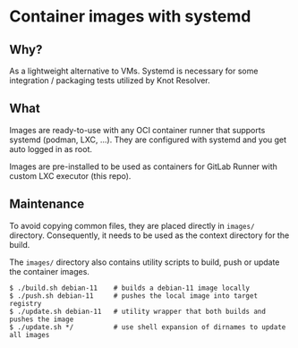 # Container images with systemd

## Why?

As a lightweight alternative to VMs. Systemd is necessary for some integration
/ packaging tests utilized by Knot Resolver.

## What

Images are ready-to-use with any OCI container runner that supports systemd
(podman, LXC, ...). They are configured with systemd and you get auto
logged in as root.

Images are pre-installed to be used as containers for GitLab Runner with custom
LXC executor (this repo).

## Maintenance

To avoid copying common files, they are placed directly in `images/` directory.
Consequently, it needs to be used as the context directory for the build.

The `images/` directory also contains utility scripts to build, push or update
the container images.

```
$ ./build.sh debian-11    # builds a debian-11 image locally
$ ./push.sh debian-11     # pushes the local image into target registry
$ ./update.sh debian-11   # utility wrapper that both builds and pushes the image
$ ./update.sh */          # use shell expansion of dirnames to update all images
```
